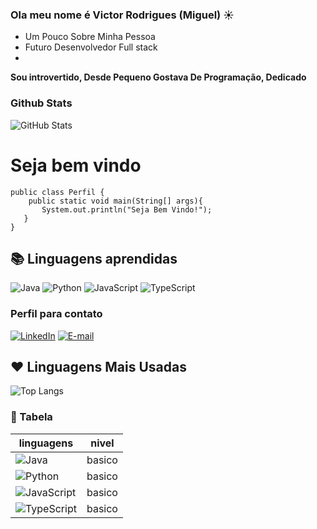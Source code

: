 ### Ola meu nome é Victor Rodrigues (Miguel) ☀️
- Um Pouco Sobre Minha Pessoa
- Futuro Desenvolvedor Full stack
- 
__Sou introvertido, Desde Pequeno Gostava De Programação, Dedicado__

### Github Stats

![GitHub Stats](https://github-readme-stats.vercel.app/api?username=Dev-Victor-Rodrigues&theme=transparent&bg_color=000&border_color=30A3DC&show_icons=true&icon_color=30A3DC&title_color=E94D5F&text_color=FFF)

# Seja bem vindo
``` 
public class Perfil {
    public static void main(String[] args){
       System.out.println("Seja Bem Vindo!");
   }
}
```


## 📚 Linguagens aprendidas

![Java](https://img.shields.io/badge/java-%23ED8B00.svg?style=for-the-badge&logo=openjdk&logoColor=white)
![Python](https://img.shields.io/badge/python-3670A0?style=for-the-badge&logo=python&logoColor=ffdd54)
![JavaScript](https://img.shields.io/badge/JavaScript-F7DF1E?style=for-the-badge&logo=javascript&logoColor=black)
![TypeScript](https://img.shields.io/badge/TypeScript-007ACC?style=for-the-badge&logo=typescript&logoColor=white)



### Perfil para contato
[![LinkedIn](https://img.shields.io/badge/-LinkedIn-000?style=for-the-badge&logo=linkedin&logoColor=30A3DC)](https://www.linkedin.com/victor-Miguel)
[![E-mail](https://img.shields.io/badge/-Email-000?style=for-the-badge&logo=microsoft-outlook&logoColor=E94D5F)](dev.victor.miguel@gmail.com)




## ❤️ Linguagens Mais Usadas

![Top Langs](https://github-readme-stats-git-masterrstaa-rickstaa.vercel.app/api/top-langs/?username=SEUUSERNAME&layout=compact&bg_color=000&border_color=30A3DC&title_color=E94D5F&text_color=FFF)

### 📝 Tabela
| linguagens | nivel |
|-------------------|---------|
|  ![Java](https://img.shields.io/badge/java-%23ED8B00.svg?style=for-the-badge&logo=openjdk&logoColor=white)  | basico |
| ![Python](https://img.shields.io/badge/python-3670A0?style=for-the-badge&logo=python&logoColor=ffdd54) | basico|
| ![JavaScript](https://img.shields.io/badge/JavaScript-F7DF1E?style=for-the-badge&logo=javascript&logoColor=black) | basico| 
|![TypeScript](https://img.shields.io/badge/TypeScript-007ACC?style=for-the-badge&logo=typescript&logoColor=white)| basico|
